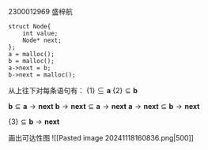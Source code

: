 2300012969 盛梓航
```
struct Node{
	int value;
	Node* next;
};
a = malloc();
b = malloc();
a->next = b;
b->next = malloc();
```

从上往下对每条语句有：
$\{1\}\subseteq \boldsymbol{a}$
$\{2\}\subseteq \boldsymbol{b}$

$\boldsymbol{b}\subseteq \boldsymbol{a}\to\boldsymbol{next}$
$\boldsymbol{b}\to\boldsymbol{next}\subseteq \boldsymbol{a}\to\boldsymbol{next}$
$\boldsymbol{a}\to\boldsymbol{next}\subseteq \boldsymbol{b}\to\boldsymbol{next}$

$\{3\}\subseteq \boldsymbol{b}\to\boldsymbol{next}$

画出可达性图
![[Pasted image 20241118160836.png|500]]


